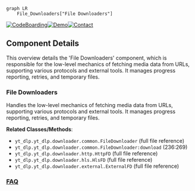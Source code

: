 ```mermaid
graph LR
    File_Downloaders["File Downloaders"]
```
[![CodeBoarding](https://img.shields.io/badge/Generated%20by-CodeBoarding-9cf?style=flat-square)](https://github.com/CodeBoarding/GeneratedOnBoardings)[![Demo](https://img.shields.io/badge/Try%20our-Demo-blue?style=flat-square)](https://www.codeboarding.org/demo)[![Contact](https://img.shields.io/badge/Contact%20us%20-%20contact@codeboarding.org-lightgrey?style=flat-square)](mailto:contact@codeboarding.org)

## Component Details

This overview details the 'File Downloaders' component, which is responsible for the low-level mechanics of fetching media data from URLs, supporting various protocols and external tools. It manages progress reporting, retries, and temporary files.

### File Downloaders
Handles the low-level mechanics of fetching media data from URLs, supporting various protocols and external tools. It manages progress reporting, retries, and temporary files.


**Related Classes/Methods**:

- `yt_dlp.yt_dlp.downloader.common.FileDownloader` (full file reference)
- `yt_dlp.yt_dlp.downloader.common.FileDownloader:download` (236:269)
- `yt_dlp.yt_dlp.downloader.http.HttpFD` (full file reference)
- `yt_dlp.yt_dlp.downloader.hls.HlsFD` (full file reference)
- `yt_dlp.yt_dlp.downloader.external.ExternalFD` (full file reference)




### [FAQ](https://github.com/CodeBoarding/GeneratedOnBoardings/tree/main?tab=readme-ov-file#faq)